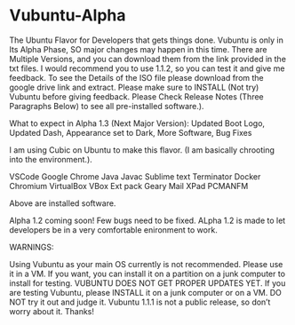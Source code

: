 # Vubuntu-Alpha
The Ubuntu Flavor for Developers that gets things done.
Vubuntu is only in Its Alpha Phase, SO major changes may happen in this time.
There are Multiple Versions, and you can download them from the link provided in the txt files. I would recommend you to use 1.1.2, so you can test it and give me feedback.
To see the Details of the ISO file please download from the google drive link and extract.
Please make sure to INSTALL (Not try) Vubuntu before giving feedback.
Please Check Release Notes (Three Paragraphs Below) to see all pre-installed software.).

What to expect in Alpha 1.3 (Next Major Version): Updated Boot Logo, Updated Dash, Appearance set to Dark,  More Software, Bug Fixes


I am using Cubic on Ubuntu to make this flavor. (I am basically chrooting into the environment.).






VSCode 
Google Chrome 
Java 
Javac 
Sublime text 
Terminator 
Docker 
Chromium 
VirtualBox 
VBox Ext pack
Geary Mail
XPad
PCMANFM

Above are installed software.


Alpha 1.2 coming soon!
Few bugs need to be fixed.
ALpha 1.2 is made to let developers be in a very comfortable enironment to work.

WARNINGS:

Using Vubuntu as your main OS currently is not recommended. Please use it in a VM. If you want, you can install it on a partition on a junk computer to install for testing. VUBUNTU DOES NOT GET PROPER UPDATES YET. If you are testing Vubuntu, please INSTALL it on a junk computer or on a VM. DO NOT try it out and judge it. Vubuntu 1.1.1 is not a public release, so don’t worry about it. Thanks! 

